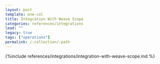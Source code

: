 ```yaml
---
layout: post
template: one-col
title: Integration With Weave Scope
categories: references/integrations
lead: ""
legacy: true
tags: ["operations"]
permalink: /:collection/:path
---
```


{%include references/integrations/integration-with-weave-scope.md %}
